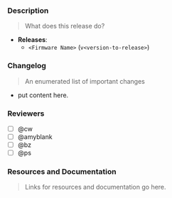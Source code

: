 ### Description
> What does this release do?

- **Releases**:
  - `<Firmware Name>` (`v<version-to-release>`)

### Changelog
> An enumerated list of important changes

- put content here.

### Reviewers

- [ ] @cw
- [ ] @amyblank
- [ ] @bz
- [ ] @ps

### Resources and Documentation
> Links for resources and documentation go here.
